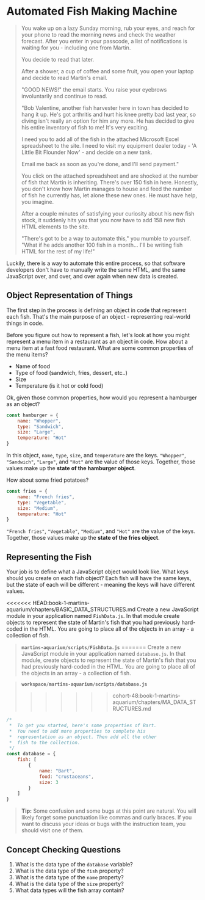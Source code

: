 # Automated Fish Making Machine

> You wake up on a lazy Sunday morning, rub your eyes, and reach for your phone to read the morning news and check the weather forecast. After you enter in your passcode, a list of notifications is waiting for you - including one from Martin.
>
> You decide to read that later.
>
> After a shower, a cup of coffee and some fruit, you open your laptop and decide to read Martin's email.
>
> "GOOD NEWS!" the email starts. You raise your eyebrows involuntarily and continue to read.
>
> "Bob Valentine, another fish harvester here in town has decided to hang it up. He's got arthritis and hurt his knee pretty bad last year, so diving isn't really an option for him any more. He has decided to give his entire inventory of fish to me! It's very exciting.
>
> I need you to add all of the fish in the attached Microsoft Excel spreadsheet to the site. I need to visit my equipment dealer today - 'A Little Bit Flounder Now' - and decide on a new tank.
>
> Email me back as soon as you're done, and I'll send payment."
>
> You click on the attached spreadsheet and are shocked at the number of fish that Martin is inheriting. There's over 150 fish in here. Honestly, you don't know how Martin manages to house and feed the number of fish he currently has, let alone these new ones. He must have help, you imagine.
>
> After a couple minutes of satisfying your curiosity about his new fish stock, it suddenly hits you that you now have to add 158 new fish HTML elements to the site.
>
> "There's got to be a way to automate this," you mumble to yourself. "What if he adds another 100 fish in a month... I'll be writing fish HTML for the rest of my life!"

Luckily, there is a way to automate this entire process, so that software developers don't have to manually write the same HTML, and the same JavaScript over, and over, and over again when new data is created.

## Object Representation of Things

The first step in the process is defining an object in code that represent each fish. That's the main purpose of an object - representing real-world things in code.

Before you figure out how to represent a fish, let's look at how you might represent a menu item in a restaurant as an object in code. How about a menu item at a fast food restaurant. What are some common properties of the menu items?

* Name of food
* Type of food (sandwich, fries, dessert, etc..)
* Size
* Temperature (is it hot or cold food)

Ok, given those common properties, how would you represent a hamburger as an object?

```js
const hamburger = {
    name: "Whopper",
    type: "Sandwich",
    size: "Large",
    temperature: "Hot"
}
```

In this object, `name`, `type`, `size`, and `temperature` are the keys. `"Whopper"`, `"Sandwich"`, `"Large"`, and `"Hot"` are the value of those keys. Together, those values make up the **state of the hamburger object**.

How about some fried potatoes?

```js
const fries = {
    name: "French fries",
    type: "Vegetable",
    size: "Medium",
    temperature: "Hot"
}
```

 `"French fries"`, `"Vegetable"`, `"Medium"`, and `"Hot"` are the value of the keys. Together, those values make up the **state of the fries object**.

## Representing the Fish

Your job is to define what a JavaScript object would look like. What keys should you create on each fish object? Each fish will have the same keys, but the state of each will be different - meaning the keys will have different values.

<<<<<<< HEAD:book-1-martins-aquarium/chapters/BASIC_DATA_STRUCTURES.md
Create a new JavaScript module in your application named `FishData.js`. In that module create objects to represent the state of Martin's fish that you had previously hard-coded in the HTML. You are going to place all of the objects in an array - a collection of fish.

> **`martins-aquarium/scripts/FishData.js`**
=======
Create a new JavaScript module in your application named `database.js`. In that module, create objects to represent the state of Martin's fish that you had previously hard-coded in the HTML. You are going to place all of the objects in an array - a collection of fish.

> **`workspace/martins-aquarium/scripts/database.js`**
>>>>>>> cohort-48:book-1-martins-aquarium/chapters/MA_DATA_STRUCTURES.md

```js
/*
 *  To get you started, here's some properties of Bart.
 *  You need to add more properties to complete his
 *  representation as an object. Then add all the other
 *  fish to the collection.
 */
const database = {
    fish: [
        {
            name: "Bart",
            food: "crustaceans",
            size: 3
        }
    ]
}
```

> **Tip:** Some confusion and some bugs at this point are natural. You will likely forget some punctuation like commas and curly braces. If you want to discuss your ideas or bugs with the instruction team, you should visit one of them.

## Concept Checking Questions

1. What is the data type of the `database` variable?
1. What is the data type of the `fish` property?
1. What is the data type of the `name` property?
1. What is the data type of the `size` property?
1. What data types will the fish array contain?


